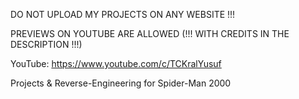 DO NOT UPLOAD MY PROJECTS ON ANY WEBSITE !!!

PREVIEWS ON YOUTUBE ARE ALLOWED (!!! WITH CREDITS IN THE DESCRIPTION !!!)

YouTube: https://www.youtube.com/c/TCKralYusuf

Projects & Reverse-Engineering for Spider-Man 2000
